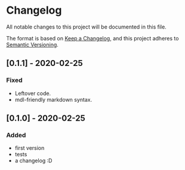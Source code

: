 # Changelog

All notable changes to this project will be documented in this file.

The format is based on [Keep a Changelog](https://keepachangelog.com/en/1.0.0/),
and this project adheres to [Semantic Versioning](https://semver.org/spec/v2.0.0.html).

## [0.1.1] - 2020-02-25

### Fixed

- Leftover code.
- mdl-friendly markdown syntax.

## [0.1.0] - 2020-02-25

### Added

- first version
- tests
- a changelog :D
